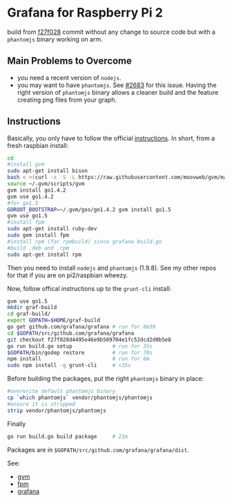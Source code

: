 # Grafana for Raspberry Pi 2
build from [f27f028](https://github.com/grafana/grafana/tree/f27f028d4495e46e9b509704e1fc52dcd2d0b5e8)
commit without any change to source code but with a `phantomjs` binary working on arm.

## Main Problems to Overcome
- you need a recent version of `nodejs`.
- you may want to have `phantomjs`. See
[#2683](https://github.com/grafana/grafana/issues/2683) for this issue. Having
the right version of `phantomjs` binary allows a cleaner build and the feature
creating png files from your graph.

## Instructions
Basically, you only have to follow the official [instructions](http://docs.grafana.org/v2.1/project/building_from_source/).
In short, from a fresh raspbian install:

```bash
cd
#install gvm
sudo apt-get install bison
bash < <(curl -s -S -L https://raw.githubusercontent.com/moovweb/gvm/master/binscripts/gvm-installer)
source ~/.gvm/scripts/gvm
gvm install go1.4.2
gvm use go1.4.2
#for go1.5
GOROOT_BOOTSTRAP=~/.gvm/gos/go1.4.2 gvm install go1.5
gvm use go1.5
#install fpm
sudo apt-get install ruby-dev
sudo gem install fpm
#install rpm (for rpmbuild) since grafana build.go
#build .deb and .rpm
sudo apt-get install rpm
```
Then you need to install `nodejs` and `phantomjs` (1.9.8). See my other repos for that if you are on pi2/raspbian wheezy.

Now, follow offical instructions up to the `grunt-cli` install:

```bash
gvm use go1.5
mkdir graf-build
cd graf-build/
export GOPATH=$HOME/graf-build
go get github.com/grafana/grafana # run for 8m30
cd $GOPATH/src/github.com/grafana/grafana
git checkout f27f028d4495e46e9b509704e1fc52dcd2d0b5e8
go run build.go setup             # run for 35s
$GOPATH/bin/godep restore         # run for 70s
npm install                       # run for 6m
sudo npm install -g grunt-cli     # <15s
```

Before building the packages, put the right `phantomjs` binary in place:
```bash
#overwrite default phantomjs binary
cp `which phantomjs` vendor/phantomjs/phantomjs
#ensure it is stripped
strip vendor/phantomjs/phantomjs
```

Finally
```bash
go run build.go build package     # 21m
```
Packages are in `$GOPATH/src/github.com/grafana/grafana/dist`.

See:
- [gvm](https://github.com/moovweb/gvm)
- [fpm](https://github.com/jordansissel/fpm)
- [grafana](http://docs.grafana.org/v2.1/project/building_from_source/)

